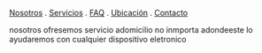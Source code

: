 [Nosotros](./nosotros.md) . [Servicios](./servicios.md) . [FAQ](FAQ.md) . [Ubicación](ubicacion.md) . [Contacto](./contacto.md)


nosotros ofresemos servicio adomicilio no inmporta adondeeste lo  ayudaremos   con cualquier dispositivo eletronico 
